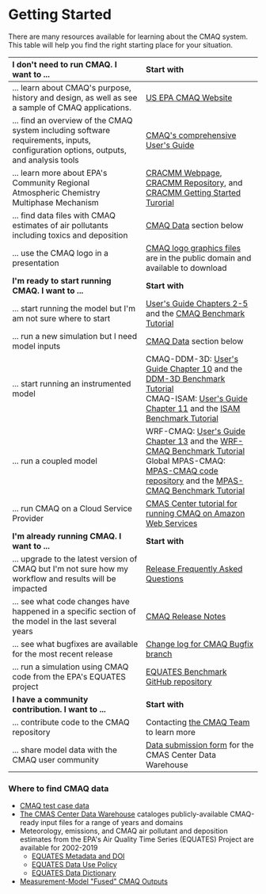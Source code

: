 # Getting Started

There are many resources available for learning about the CMAQ system.  This table will help you find the right starting place for your situation. 

|**I don't need to run CMAQ. I want to ...**|**Start with**|
|:--------------|:----|
|... learn about CMAQ's purpose, history and design, as well as see a sample of CMAQ applications. | [US EPA CMAQ Website](https://www.epa.gov/cmaq)|
|... find an overview of the CMAQ system including software requirements, inputs, configuration options, outputs, and analysis tools| [CMAQ's comprehensive User's Guide](./Users_Guide/README.md)|
|... learn more about EPA's Community Regional Atmospheric Chemistry Multiphase Mechanism | [CRACMM Webpage](https://www.epa.gov/cmaq/cracmm), [CRACMM Repository](https://usepa.github.io/CRACMM), and [CRACMM Getting Started Turorial](./Users_Guide/Tutorials/CMAQ_UG_tutorial_CRACMM.md)|
|... find data files with CMAQ estimates of air pollutants including toxics and deposition | [CMAQ Data](#cmaq_data) section below|
|... use the CMAQ logo in a presentation | [CMAQ logo graphics files](Logos/README.md) are in the public domain and available to download|
|**I'm ready to start running CMAQ. I want to ...**|**Start with**|
|... start running the model but I'm am not sure where to start | [User's Guide Chapters 2-5](./Users_Guide/README.md) and the [CMAQ Benchmark Tutorial](./Users_Guide/Tutorials/CMAQ_UG_tutorial_benchmark_cracmm2_stage.md)|
|... run a new simulation but I need model inputs |[CMAQ Data](#cmaq_data) section below|
|... start running an instrumented model|  CMAQ-DDM-3D: [User's Guide Chapter 10](./Users_Guide/CMAQ_UG_ch10_HDDM-3D.md) and the [DDM-3D Benchmark Tutorial](./Users_Guide/Tutorials/CMAQ_UG_tutorial_DDM3D.md)  <br>CMAQ-ISAM: [User's Guide Chapter 11](./Users_Guide/CMAQ_UG_ch11_ISAM.md) and the [ISAM Benchmark Tutorial](./Users_Guide/Tutorials/CMAQ_UG_tutorial_ISAM.md)  |
|... run a coupled model | WRF-CMAQ: [User's Guide Chapter 13](./Users_Guide/CMAQ_UG_ch13_WRF-CMAQ.md) and the [WRF-CMAQ Benchmark Tutorial](./Users_Guide/Tutorials/CMAQ_UG_tutorial_WRF-CMAQ_Benchmark.md) <br>Global MPAS-CMAQ: [MPAS-CMAQ code repository](https://github.com/USEPA/CMAQ/tree/MPAS_CMAQ) and the [MPAS-CMAQ Benchmark Tutorial](https://github.com/USEPA/CMAQ/blob/MPAS_CMAQ/DOCS/Users_Guide/PDF/MPAS_CMAQ_guide.pdf)|
|... run CMAQ on a Cloud Service Provider | [CMAS Center tutorial for running CMAQ on Amazon Web Services](https://pcluster-cmaq.readthedocs.io/en/latest/index.html) |
|**I'm already running CMAQ. I want to ...**|**Start with**|
|... upgrade to the latest version of CMAQ but I'm not sure how my workflow and results will be impacted | [Release Frequently Asked Questions](./Release_FAQ/README.md) |
|... see what code changes have happened in a specific section of the model in the last several years | [CMAQ Release Notes](./Release_Notes/README.md)|
|... see what bugfixes are available for the most recent release | [Change log for CMAQ Bugfix branch](CMAQ-Bugfix-Branch.md)|
|... run a simulation using CMAQ code from the EPA's EQUATES project | [EQUATES Benchmark GitHub repository](https://github.com/lizadams/EQUATES_BENCHMARK)|
|**I have a community contribution. I want to ...**|**Start with**|
|... contribute code to the CMAQ repository | Contacting [the CMAQ Team](mailto:CMAQ_Team@epa.gov) to learn more|
|... share model data with the CMAQ user community | [Data submission form](https://docs.google.com/forms/d/1lH6UdllyVvD-ISATfPxMqwe3Xr6n2ed6AiGkEspxVag/) for the CMAS Center Data Warehouse| 


<a id=cmaq_data></a>
### Where to find CMAQ data
* [CMAQ test case data](Test_Case_Data.md)
* [The CMAS Center Data Warehouse](https://dataverse.unc.edu/dataverse/cmascenter) cataloges publicly-available CMAQ-ready input files for a range of years and domains
* Meteorology, emissions, and CMAQ air pollutant and deposition estimates from the EPA's Air Quality Time Series (EQUATES) Project are available for 2002-2019
  * [EQUATES Metadata and DOI](https://doi.org/10.15139/S3/F2KJSK)
  * [EQUATES Data Use Policy](https://drive.google.com/file/d/1F1Ed9MMQQ6fuiiXxlGEbYHXdhvjP-Xkx/view?usp=sharing)
  * [EQUATES Data Dictionary](https://drive.google.com/file/d/1TVTsrH94zDyOyMJEHNEi9_obwG2ZcPaa/view?usp=sharing)
* [Measurement-Model "Fused" CMAQ Outputs](https://www.epa.gov/cmaq/data-download-step-2#model_obs_fused_CMAQ_outputs)
    
